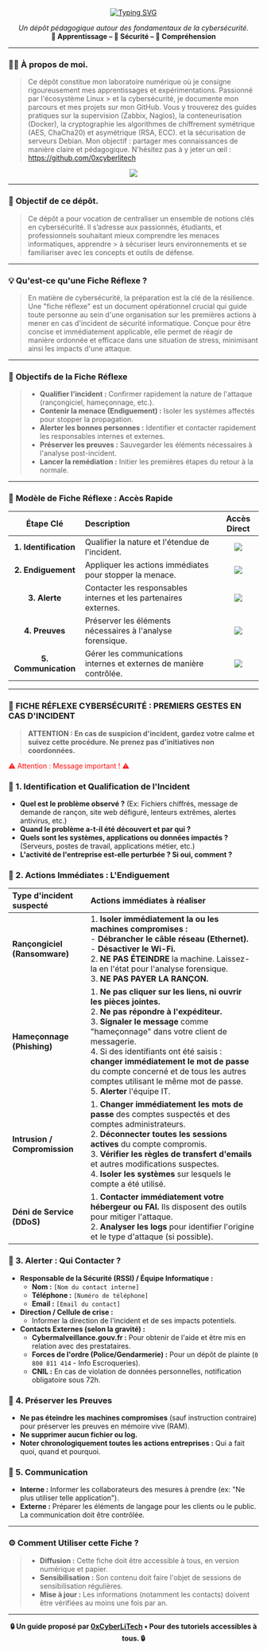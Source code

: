 <div align="center">

<a href="https://github.com/0xCyberLiTech/Cybersecurite/blob/main/CYBERSECURITE-01-FICHE-REFLEX.md">
  <img src="https://readme-typing-svg.herokuapp.com?font=Fira+Code&size=32&pause=1000&color=D14A4A&center=true&vCenter=true&width=850&lines=FICHE+RÉFLEXE+:+CYBERSÉCURITÉ;Premiers+gestes+en+cas+d'incident;Qualifier+•+Contenir+•+Alerter" alt="Typing SVG" />
</a>

<p align="center">
  <em>Un dépôt pédagogique autour des fondamentaux de la cybersécurité.</em><br>
  <b>📘 Apprentissage – 🔐 Sécurité – 🧠 Compréhension</b>
</p>

</div>

---

### 👨‍💻 **À propos de moi.**

> Ce dépôt constitue mon laboratoire numérique où je consigne rigoureusement mes apprentissages et expérimentations. Passionné par l'écosystème Linux > et la cybersécurité, je
> documente mon parcours et mes projets sur mon GitHub. Vous y trouverez des guides pratiques sur la supervision (Zabbix,
> Nagios), la conteneurisation (Docker), la cryptographie les algorithmes de chiffrement symétrique (AES, ChaCha20) et asymétrique (RSA, ECC).  et la
> sécurisation de serveurs Debian. Mon objectif : partager mes connaissances de manière claire et pédagogique. N'hésitez pas à y jeter un œil : https://github.com/0xcyberlitech

<p align="center">
  <a href="https://skillicons.dev">
    <img src="https://skillicons.dev/icons?i=linux,debian,bash,docker,nginx,grafana,prometheus,git,vim" />
  </a>
</p>

---

### 🎯 **Objectif de ce dépôt.**

> Ce dépôt a pour vocation de centraliser un ensemble de notions clés en cybersécurité. Il s’adresse aux passionnés, étudiants, et professionnels souhaitant mieux comprendre les menaces informatiques, apprendre  > à sécuriser leurs environnements et se familiariser avec les concepts et outils de défense.

---

### 💡 **Qu'est-ce qu'une Fiche Réflexe ?**

> En matière de cybersécurité, la préparation est la clé de la résilience.
> Une "fiche réflexe" est un document opérationnel crucial qui guide toute personne au sein d'une organisation sur les premières actions à mener en cas d'incident de sécurité informatique.
> Conçue pour être concise et immédiatement applicable, elle permet de réagir de manière ordonnée et efficace dans une situation de stress, minimisant ainsi les impacts d'une attaque.

---

### 🎯 **Objectifs de la Fiche Réflexe**

> * **Qualifier l'incident :** Confirmer rapidement la nature de l'attaque (rançongiciel, hameçonnage, etc.).
> * **Contenir la menace (Endiguement) :** Isoler les systèmes affectés pour stopper la propagation.
> * **Alerter les bonnes personnes :** Identifier et contacter rapidement les responsables internes et externes.
> * **Préserver les preuves :** Sauvegarder les éléments nécessaires à l'analyse post-incident.
> * **Lancer la remédiation :** Initier les premières étapes du retour à la normale.

---

### 🧭 **Modèle de Fiche Réflexe : Accès Rapide**

<div align="center">

| Étape Clé | Description | Accès Direct |
|:---:|:---|:---:|
| **1. Identification** | Qualifier la nature et l'étendue de l'incident. | [<img src="https://img.shields.io/badge/ACCÉDER-blue?style=for-the-badge&logo=github&logoColor=white">](#1-identification-et-qualification-de-lincident) |
| **2. Endiguement** | Appliquer les actions immédiates pour stopper la menace. | [<img src="https://img.shields.io/badge/ACCÉDER-blue?style=for-the-badge&logo=github&logoColor=white">](#2-actions-immédiates--lendiguement) |
| **3. Alerte** | Contacter les responsables internes et les partenaires externes. | [<img src="https://img.shields.io/badge/ACCÉDER-blue?style=for-the-badge&logo=github&logoColor=white">](#3-alerter--qui-contacter) |
| **4. Preuves** | Préserver les éléments nécessaires à l'analyse forensique. | [<img src="https://img.shields.io/badge/ACCÉDER-blue?style=for-the-badge&logo=github&logoColor=white">](#4-préserver-les-preuves) |
| **5. Communication** | Gérer les communications internes et externes de manière contrôlée. | [<img src="https://img.shields.io/badge/ACCÉDER-blue?style=for-the-badge&logo=github&logoColor=white">](#5-communication) |

</div>

---

### 📜 **FICHE RÉFLEXE CYBERSÉCURITÉ : PREMIERS GESTES EN CAS D'INCIDENT**
> **ATTENTION : En cas de suspicion d'incident, gardez votre calme et suivez cette procédure. Ne prenez pas d'initiatives non coordonnées.**

<span style="color: red; animation: clignote 1s infinite;">⚠️ Attention : Message important ! ⚠️</span>

<style>
@keyframes clignote {
  0% { opacity: 1; }
  50% { opacity: 0; }
  100% { opacity: 1; }
}
</style>

<h3 id="1-identification-et-qualification-de-lincident"> 👋 1. Identification et Qualification de l'Incident</h3>

* **Quel est le problème observé ?** (Ex: Fichiers chiffrés, message de demande de rançon, site web défiguré, lenteurs extrêmes, alertes antivirus, etc.)
* **Quand le problème a-t-il été découvert et par qui ?**
* **Quels sont les systèmes, applications ou données impactés ?** (Serveurs, postes de travail, applications métier, etc.)
* **L'activité de l'entreprise est-elle perturbée ? Si oui, comment ?**

<h3 id="2-actions-immédiates--lendiguement"> 👋 2. Actions Immédiates : L'Endiguement</h3>

| Type d'incident suspecté | Actions immédiates à réaliser |
| :--- | :--- |
| **Rançongiciel (Ransomware)** | 1. **Isoler immédiatement la ou les machines compromises :**<br>   - **Débrancher le câble réseau (Ethernet).**<br>   - **Désactiver le Wi-Fi.**<br>2. **NE PAS ÉTEINDRE** la machine. Laissez-la en l'état pour l'analyse forensique.<br>3. **NE PAS PAYER LA RANÇON.** |
| **Hameçonnage (Phishing)** | 1. **Ne pas cliquer sur les liens, ni ouvrir les pièces jointes.**<br>2. **Ne pas répondre à l'expéditeur.**<br>3. **Signaler le message** comme "hameçonnage" dans votre client de messagerie.<br>4. Si des identifiants ont été saisis : **changer immédiatement le mot de passe** du compte concerné et de tous les autres comptes utilisant le même mot de passe.<br>5. **Alerter** l'équipe IT. |
| **Intrusion / Compromission** | 1. **Changer immédiatement les mots de passe** des comptes suspectés et des comptes administrateurs.<br>2. **Déconnecter toutes les sessions actives** du compte compromis.<br>3. **Vérifier les règles de transfert d'emails** et autres modifications suspectes.<br>4. **Isoler les systèmes** sur lesquels le compte a été utilisé. |
| **Déni de Service (DDoS)** | 1. **Contacter immédiatement votre hébergeur ou FAI.** Ils disposent des outils pour mitiger l'attaque.<br>2. **Analyser les logs** pour identifier l'origine et le type d'attaque (si possible). |

<h3 id="3-alerter--qui-contacter"> 👋 3. Alerter : Qui Contacter ?</h3>

* **Responsable de la Sécurité (RSSI) / Équipe Informatique :**
    * **Nom :** `[Nom du contact interne]`
    * **Téléphone :** `[Numéro de téléphone]`
    * **Email :** `[Email du contact]`
* **Direction / Cellule de crise :**
    * Informer la direction de l'incident et de ses impacts potentiels.
* **Contacts Externes (selon la gravité) :**
    * **Cybermalveillance.gouv.fr :** Pour obtenir de l'aide et être mis en relation avec des prestataires.
    * **Forces de l'ordre (Police/Gendarmerie) :** Pour un dépôt de plainte (`0 800 811 414` - Info Escroqueries).
    * **CNIL :** En cas de violation de données personnelles, notification obligatoire sous 72h.

<h3 id="4-préserver-les-preuves"> 👋 4. Préserver les Preuves</h3>

* **Ne pas éteindre les machines compromises** (sauf instruction contraire) pour préserver les preuves en mémoire vive (RAM).
* **Ne supprimer aucun fichier ou log.**
* **Noter chronologiquement toutes les actions entreprises :** Qui a fait quoi, quand et pourquoi.

<h3 id="5-communication"> 👋 5. Communication</h3>

* **Interne :** Informer les collaborateurs des mesures à prendre (ex: "Ne plus utiliser telle application").
* **Externe :** Préparer les éléments de langage pour les clients ou le public. La communication doit être contrôlée.

---

### ⚙️ **Comment Utiliser cette Fiche ?**

> * **Diffusion :** Cette fiche doit être accessible à tous, en version numérique et papier.
> * **Sensibilisation :** Son contenu doit faire l'objet de sessions de sensibilisation régulières.
> * **Mise à jour :** Les informations (notamment les contacts) doivent être vérifiées au moins une fois par an.

---

<p align="center">
  <b>🔒 Un guide proposé par <a href="https://github.com/0xCyberLiTech">0xCyberLiTech</a> • Pour des tutoriels accessibles à tous. 🔒</b>
</p>
